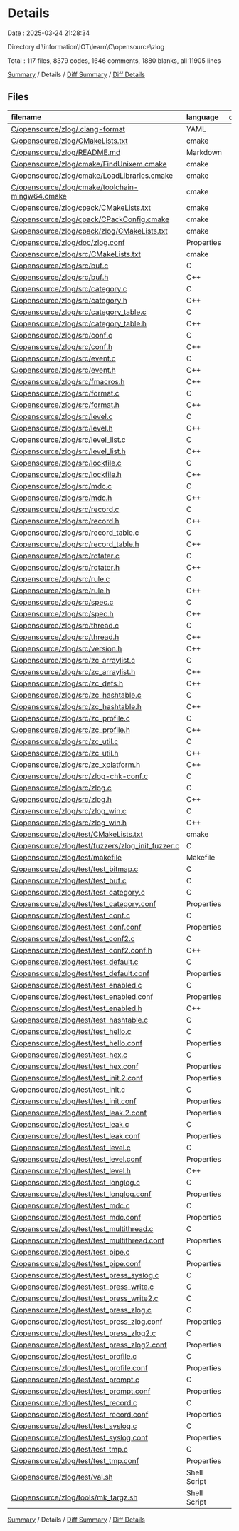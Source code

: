 # Details

Date : 2025-03-24 21:28:34

Directory d:\\information\\IOT\\learn\\C\\opensource\\zlog

Total : 117 files,  8379 codes, 1646 comments, 1880 blanks, all 11905 lines

[Summary](results.md) / Details / [Diff Summary](diff.md) / [Diff Details](diff-details.md)

## Files
| filename | language | code | comment | blank | total |
| :--- | :--- | ---: | ---: | ---: | ---: |
| [C/opensource/zlog/.clang-format](/C/opensource/zlog/.clang-format) | YAML | 8 | 2 | 4 | 14 |
| [C/opensource/zlog/CMakeLists.txt](/C/opensource/zlog/CMakeLists.txt) | cmake | 51 | 0 | 16 | 67 |
| [C/opensource/zlog/README.md](/C/opensource/zlog/README.md) | Markdown | 106 | 0 | 38 | 144 |
| [C/opensource/zlog/cmake/FindUnixem.cmake](/C/opensource/zlog/cmake/FindUnixem.cmake) | cmake | 22 | 0 | 5 | 27 |
| [C/opensource/zlog/cmake/LoadLibraries.cmake](/C/opensource/zlog/cmake/LoadLibraries.cmake) | cmake | 18 | 0 | 5 | 23 |
| [C/opensource/zlog/cmake/toolchain-mingw64.cmake](/C/opensource/zlog/cmake/toolchain-mingw64.cmake) | cmake | 27 | 0 | 13 | 40 |
| [C/opensource/zlog/cpack/CMakeLists.txt](/C/opensource/zlog/cpack/CMakeLists.txt) | cmake | 34 | 0 | 9 | 43 |
| [C/opensource/zlog/cpack/CPackConfig.cmake](/C/opensource/zlog/cpack/CPackConfig.cmake) | cmake | 34 | 0 | 13 | 47 |
| [C/opensource/zlog/cpack/zlog/CMakeLists.txt](/C/opensource/zlog/cpack/zlog/CMakeLists.txt) | cmake | 23 | 0 | 7 | 30 |
| [C/opensource/zlog/doc/zlog.conf](/C/opensource/zlog/doc/zlog.conf) | Properties | 25 | 1 | 11 | 37 |
| [C/opensource/zlog/src/CMakeLists.txt](/C/opensource/zlog/src/CMakeLists.txt) | cmake | 47 | 0 | 12 | 59 |
| [C/opensource/zlog/src/buf.c](/C/opensource/zlog/src/buf.c) | C | 456 | 136 | 65 | 657 |
| [C/opensource/zlog/src/buf.h](/C/opensource/zlog/src/buf.h) | C++ | 32 | 19 | 13 | 64 |
| [C/opensource/zlog/src/category.c](/C/opensource/zlog/src/category.c) | C | 173 | 36 | 32 | 241 |
| [C/opensource/zlog/src/category.h](/C/opensource/zlog/src/category.h) | C++ | 22 | 14 | 9 | 45 |
| [C/opensource/zlog/src/category\_table.c](/C/opensource/zlog/src/category_table.c) | C | 96 | 20 | 21 | 137 |
| [C/opensource/zlog/src/category\_table.h](/C/opensource/zlog/src/category_table.h) | C++ | 14 | 15 | 7 | 36 |
| [C/opensource/zlog/src/conf.c](/C/opensource/zlog/src/conf.c) | C | 624 | 71 | 85 | 780 |
| [C/opensource/zlog/src/conf.h](/C/opensource/zlog/src/conf.h) | C++ | 32 | 14 | 12 | 58 |
| [C/opensource/zlog/src/event.c](/C/opensource/zlog/src/event.c) | C | 119 | 46 | 29 | 194 |
| [C/opensource/zlog/src/event.h](/C/opensource/zlog/src/event.h) | C++ | 66 | 14 | 20 | 100 |
| [C/opensource/zlog/src/fmacros.h](/C/opensource/zlog/src/fmacros.h) | C++ | 36 | 0 | 7 | 43 |
| [C/opensource/zlog/src/format.c](/C/opensource/zlog/src/format.c) | C | 124 | 23 | 25 | 172 |
| [C/opensource/zlog/src/format.h](/C/opensource/zlog/src/format.h) | C++ | 17 | 14 | 9 | 40 |
| [C/opensource/zlog/src/level.c](/C/opensource/zlog/src/level.c) | C | 108 | 24 | 21 | 153 |
| [C/opensource/zlog/src/level.h](/C/opensource/zlog/src/level.h) | C++ | 14 | 14 | 6 | 34 |
| [C/opensource/zlog/src/level\_list.c](/C/opensource/zlog/src/level_list.c) | C | 108 | 22 | 25 | 155 |
| [C/opensource/zlog/src/level\_list.h](/C/opensource/zlog/src/level_list.h) | C++ | 11 | 21 | 9 | 41 |
| [C/opensource/zlog/src/lockfile.c](/C/opensource/zlog/src/lockfile.c) | C | 38 | 12 | 4 | 54 |
| [C/opensource/zlog/src/lockfile.h](/C/opensource/zlog/src/lockfile.h) | C++ | 21 | 18 | 6 | 45 |
| [C/opensource/zlog/src/mdc.c](/C/opensource/zlog/src/mdc.c) | C | 112 | 17 | 24 | 153 |
| [C/opensource/zlog/src/mdc.h](/C/opensource/zlog/src/mdc.h) | C++ | 21 | 14 | 9 | 44 |
| [C/opensource/zlog/src/record.c](/C/opensource/zlog/src/record.c) | C | 38 | 14 | 9 | 61 |
| [C/opensource/zlog/src/record.h](/C/opensource/zlog/src/record.h) | C++ | 17 | 15 | 8 | 40 |
| [C/opensource/zlog/src/record\_table.c](/C/opensource/zlog/src/record_table.c) | C | 39 | 16 | 9 | 64 |
| [C/opensource/zlog/src/record\_table.h](/C/opensource/zlog/src/record_table.h) | C++ | 8 | 14 | 5 | 27 |
| [C/opensource/zlog/src/rotater.c](/C/opensource/zlog/src/rotater.c) | C | 424 | 39 | 91 | 554 |
| [C/opensource/zlog/src/rotater.h](/C/opensource/zlog/src/rotater.h) | C++ | 25 | 20 | 9 | 54 |
| [C/opensource/zlog/src/rule.c](/C/opensource/zlog/src/rule.c) | C | 852 | 78 | 154 | 1,084 |
| [C/opensource/zlog/src/rule.h](/C/opensource/zlog/src/rule.h) | C++ | 53 | 24 | 19 | 96 |
| [C/opensource/zlog/src/spec.c](/C/opensource/zlog/src/spec.c) | C | 552 | 58 | 103 | 713 |
| [C/opensource/zlog/src/spec.h](/C/opensource/zlog/src/spec.h) | C++ | 37 | 16 | 15 | 68 |
| [C/opensource/zlog/src/thread.c](/C/opensource/zlog/src/thread.c) | C | 144 | 18 | 30 | 192 |
| [C/opensource/zlog/src/thread.h](/C/opensource/zlog/src/thread.h) | C++ | 23 | 14 | 9 | 46 |
| [C/opensource/zlog/src/version.h](/C/opensource/zlog/src/version.h) | C++ | 1 | 0 | 1 | 2 |
| [C/opensource/zlog/src/zc\_arraylist.c](/C/opensource/zlog/src/zc_arraylist.c) | C | 107 | 16 | 17 | 140 |
| [C/opensource/zlog/src/zc\_arraylist.h](/C/opensource/zlog/src/zc_arraylist.h) | C++ | 23 | 15 | 11 | 49 |
| [C/opensource/zlog/src/zc\_defs.h](/C/opensource/zlog/src/zc_defs.h) | C++ | 8 | 14 | 4 | 26 |
| [C/opensource/zlog/src/zc\_hashtable.c](/C/opensource/zlog/src/zc_hashtable.c) | C | 264 | 16 | 58 | 338 |
| [C/opensource/zlog/src/zc\_hashtable.h](/C/opensource/zlog/src/zc_hashtable.h) | C++ | 32 | 14 | 11 | 57 |
| [C/opensource/zlog/src/zc\_profile.c](/C/opensource/zlog/src/zc_profile.c) | C | 69 | 17 | 14 | 100 |
| [C/opensource/zlog/src/zc\_profile.h](/C/opensource/zlog/src/zc_profile.h) | C++ | 37 | 14 | 10 | 61 |
| [C/opensource/zlog/src/zc\_util.c](/C/opensource/zlog/src/zc_util.c) | C | 112 | 18 | 24 | 154 |
| [C/opensource/zlog/src/zc\_util.h](/C/opensource/zlog/src/zc_util.h) | C++ | 7 | 14 | 4 | 25 |
| [C/opensource/zlog/src/zc\_xplatform.h](/C/opensource/zlog/src/zc_xplatform.h) | C++ | 41 | 16 | 16 | 73 |
| [C/opensource/zlog/src/zlog-chk-conf.c](/C/opensource/zlog/src/zlog-chk-conf.c) | C | 51 | 14 | 13 | 78 |
| [C/opensource/zlog/src/zlog.c](/C/opensource/zlog/src/zlog.c) | C | 961 | 82 | 171 | 1,214 |
| [C/opensource/zlog/src/zlog.h](/C/opensource/zlog/src/zlog.h) | C++ | 237 | 24 | 29 | 290 |
| [C/opensource/zlog/src/zlog\_win.c](/C/opensource/zlog/src/zlog_win.c) | C | 72 | 5 | 7 | 84 |
| [C/opensource/zlog/src/zlog\_win.h](/C/opensource/zlog/src/zlog_win.h) | C++ | 53 | 21 | 8 | 82 |
| [C/opensource/zlog/test/CMakeLists.txt](/C/opensource/zlog/test/CMakeLists.txt) | cmake | 44 | 0 | 12 | 56 |
| [C/opensource/zlog/test/fuzzers/zlog\_init\_fuzzer.c](/C/opensource/zlog/test/fuzzers/zlog_init_fuzzer.c) | C | 22 | 0 | 5 | 27 |
| [C/opensource/zlog/test/makefile](/C/opensource/zlog/test/makefile) | Makefile | 36 | 0 | 6 | 42 |
| [C/opensource/zlog/test/test\_bitmap.c](/C/opensource/zlog/test/test_bitmap.c) | C | 25 | 19 | 14 | 58 |
| [C/opensource/zlog/test/test\_buf.c](/C/opensource/zlog/test/test_buf.c) | C | 77 | 14 | 20 | 111 |
| [C/opensource/zlog/test/test\_category.c](/C/opensource/zlog/test/test_category.c) | C | 28 | 14 | 10 | 52 |
| [C/opensource/zlog/test/test\_category.conf](/C/opensource/zlog/test/test_category.conf) | Properties | 5 | 0 | 1 | 6 |
| [C/opensource/zlog/test/test\_conf.c](/C/opensource/zlog/test/test_conf.c) | C | 26 | 14 | 10 | 50 |
| [C/opensource/zlog/test/test\_conf.conf](/C/opensource/zlog/test/test_conf.conf) | Properties | 23 | 0 | 8 | 31 |
| [C/opensource/zlog/test/test\_conf2.c](/C/opensource/zlog/test/test_conf2.c) | C | 27 | 14 | 9 | 50 |
| [C/opensource/zlog/test/test\_conf2.conf.h](/C/opensource/zlog/test/test_conf2.conf.h) | C++ | 1 | 0 | 1 | 2 |
| [C/opensource/zlog/test/test\_default.c](/C/opensource/zlog/test/test_default.c) | C | 14 | 14 | 7 | 35 |
| [C/opensource/zlog/test/test\_default.conf](/C/opensource/zlog/test/test_default.conf) | Properties | 2 | 0 | 1 | 3 |
| [C/opensource/zlog/test/test\_enabled.c](/C/opensource/zlog/test/test_enabled.c) | C | 29 | 17 | 10 | 56 |
| [C/opensource/zlog/test/test\_enabled.conf](/C/opensource/zlog/test/test_enabled.conf) | Properties | 6 | 0 | 1 | 7 |
| [C/opensource/zlog/test/test\_enabled.h](/C/opensource/zlog/test/test_enabled.h) | C++ | 11 | 19 | 7 | 37 |
| [C/opensource/zlog/test/test\_hashtable.c](/C/opensource/zlog/test/test_hashtable.c) | C | 36 | 14 | 16 | 66 |
| [C/opensource/zlog/test/test\_hello.c](/C/opensource/zlog/test/test_hello.c) | C | 21 | 14 | 8 | 43 |
| [C/opensource/zlog/test/test\_hello.conf](/C/opensource/zlog/test/test_hello.conf) | Properties | 7 | 0 | 1 | 8 |
| [C/opensource/zlog/test/test\_hex.c](/C/opensource/zlog/test/test_hex.c) | C | 80 | 14 | 26 | 120 |
| [C/opensource/zlog/test/test\_hex.conf](/C/opensource/zlog/test/test_hex.conf) | Properties | 2 | 0 | 1 | 3 |
| [C/opensource/zlog/test/test\_init.2.conf](/C/opensource/zlog/test/test_init.2.conf) | Properties | 10 | 0 | 3 | 13 |
| [C/opensource/zlog/test/test\_init.c](/C/opensource/zlog/test/test_init.c) | C | 42 | 14 | 8 | 64 |
| [C/opensource/zlog/test/test\_init.conf](/C/opensource/zlog/test/test_init.conf) | Properties | 7 | 0 | 2 | 9 |
| [C/opensource/zlog/test/test\_leak.2.conf](/C/opensource/zlog/test/test_leak.2.conf) | Properties | 7 | 0 | 2 | 9 |
| [C/opensource/zlog/test/test\_leak.c](/C/opensource/zlog/test/test_leak.c) | C | 41 | 15 | 8 | 64 |
| [C/opensource/zlog/test/test\_leak.conf](/C/opensource/zlog/test/test_leak.conf) | Properties | 10 | 0 | 3 | 13 |
| [C/opensource/zlog/test/test\_level.c](/C/opensource/zlog/test/test_level.c) | C | 23 | 14 | 8 | 45 |
| [C/opensource/zlog/test/test\_level.conf](/C/opensource/zlog/test/test_level.conf) | Properties | 6 | 0 | 1 | 7 |
| [C/opensource/zlog/test/test\_level.h](/C/opensource/zlog/test/test_level.h) | C++ | 10 | 19 | 6 | 35 |
| [C/opensource/zlog/test/test\_longlog.c](/C/opensource/zlog/test/test_longlog.c) | C | 49 | 14 | 11 | 74 |
| [C/opensource/zlog/test/test\_longlog.conf](/C/opensource/zlog/test/test_longlog.conf) | Properties | 8 | 2 | 3 | 13 |
| [C/opensource/zlog/test/test\_mdc.c](/C/opensource/zlog/test/test_mdc.c) | C | 29 | 14 | 14 | 57 |
| [C/opensource/zlog/test/test\_mdc.conf](/C/opensource/zlog/test/test_mdc.conf) | Properties | 4 | 0 | 1 | 5 |
| [C/opensource/zlog/test/test\_multithread.c](/C/opensource/zlog/test/test_multithread.c) | C | 157 | 23 | 36 | 216 |
| [C/opensource/zlog/test/test\_multithread.conf](/C/opensource/zlog/test/test_multithread.conf) | Properties | 14 | 0 | 1 | 15 |
| [C/opensource/zlog/test/test\_pipe.c](/C/opensource/zlog/test/test_pipe.c) | C | 21 | 14 | 6 | 41 |
| [C/opensource/zlog/test/test\_pipe.conf](/C/opensource/zlog/test/test_pipe.conf) | Properties | 4 | 0 | 1 | 5 |
| [C/opensource/zlog/test/test\_press\_syslog.c](/C/opensource/zlog/test/test_press_syslog.c) | C | 41 | 14 | 15 | 70 |
| [C/opensource/zlog/test/test\_press\_write.c](/C/opensource/zlog/test/test_press_write.c) | C | 57 | 18 | 20 | 95 |
| [C/opensource/zlog/test/test\_press\_write2.c](/C/opensource/zlog/test/test_press_write2.c) | C | 59 | 17 | 20 | 96 |
| [C/opensource/zlog/test/test\_press\_zlog.c](/C/opensource/zlog/test/test_press_zlog.c) | C | 65 | 14 | 18 | 97 |
| [C/opensource/zlog/test/test\_press\_zlog.conf](/C/opensource/zlog/test/test_press_zlog.conf) | Properties | 4 | 7 | 4 | 15 |
| [C/opensource/zlog/test/test\_press\_zlog2.c](/C/opensource/zlog/test/test_press_zlog2.c) | C | 64 | 14 | 19 | 97 |
| [C/opensource/zlog/test/test\_press\_zlog2.conf](/C/opensource/zlog/test/test_press_zlog2.conf) | Properties | 13 | 0 | 2 | 15 |
| [C/opensource/zlog/test/test\_profile.c](/C/opensource/zlog/test/test_profile.c) | C | 15 | 14 | 8 | 37 |
| [C/opensource/zlog/test/test\_profile.conf](/C/opensource/zlog/test/test_profile.conf) | Properties | 4 | 0 | 1 | 5 |
| [C/opensource/zlog/test/test\_prompt.c](/C/opensource/zlog/test/test_prompt.c) | C | 33 | 15 | 10 | 58 |
| [C/opensource/zlog/test/test\_prompt.conf](/C/opensource/zlog/test/test_prompt.conf) | Properties | 10 | 0 | 3 | 13 |
| [C/opensource/zlog/test/test\_record.c](/C/opensource/zlog/test/test_record.c) | C | 27 | 14 | 8 | 49 |
| [C/opensource/zlog/test/test\_record.conf](/C/opensource/zlog/test/test_record.conf) | Properties | 4 | 0 | 1 | 5 |
| [C/opensource/zlog/test/test\_syslog.c](/C/opensource/zlog/test/test_syslog.c) | C | 22 | 14 | 8 | 44 |
| [C/opensource/zlog/test/test\_syslog.conf](/C/opensource/zlog/test/test_syslog.conf) | Properties | 13 | 0 | 4 | 17 |
| [C/opensource/zlog/test/test\_tmp.c](/C/opensource/zlog/test/test_tmp.c) | C | 26 | 15 | 11 | 52 |
| [C/opensource/zlog/test/test\_tmp.conf](/C/opensource/zlog/test/test_tmp.conf) | Properties | 11 | 0 | 3 | 14 |
| [C/opensource/zlog/test/val.sh](/C/opensource/zlog/test/val.sh) | Shell Script | 4 | 0 | 3 | 7 |
| [C/opensource/zlog/tools/mk\_targz.sh](/C/opensource/zlog/tools/mk_targz.sh) | Shell Script | 17 | 1 | 4 | 22 |

[Summary](results.md) / Details / [Diff Summary](diff.md) / [Diff Details](diff-details.md)